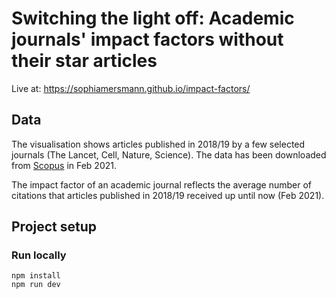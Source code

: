 # Switching the light off: Academic journals' impact factors without their star articles

Live at: https://sophiamersmann.github.io/impact-factors/

## Data

The visualisation shows articles published in 2018/19 by a few selected journals (The Lancet, Cell, Nature, Science).
The data has been downloaded from [Scopus](https://www.scopus.com/home.uri) in Feb 2021.

The impact factor of an academic journal reflects the average number of citations that articles published in 2018/19 received up until now (Feb 2021).

## Project setup

### Run locally

```
npm install
npm run dev
```
